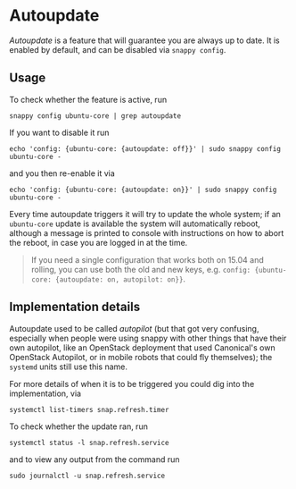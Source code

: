 # Autoupdate

*Autoupdate* is a feature that will guarantee you are always up to
date. It is enabled by default, and can be disabled via `snappy config`.

## Usage

To check whether the feature is active, run

    snappy config ubuntu-core | grep autoupdate

If you want to disable it run

    echo 'config: {ubuntu-core: {autoupdate: off}}' | sudo snappy config ubuntu-core -

and you then re-enable it via

    echo 'config: {ubuntu-core: {autoupdate: on}}' | sudo snappy config ubuntu-core -

Every time autoupdate triggers it will try to update the whole system;
if an `ubuntu-core` update is available the system will automatically
reboot, although a message is printed to console with instructions on
how to abort the reboot, in case you are logged in at the time.

> If you need a single configuration that works both on 15.04 and rolling, you
> can use both the old and new keys, e.g. `config: {ubuntu-core: {autoupdate:
> on, autopilot: on}}`.

## Implementation details

Autoupdate used to be called *autopilot* (but that got very confusing,
especially when people were using snappy with other things that have
their own autopilot, like an OpenStack deployment that used
Canonical's own OpenStack Autopilot, or in mobile robots that could
fly themselves); the `systemd` units still use this name.

For more details of when it is to be triggered you could dig into the
implementation, via

    systemctl list-timers snap.refresh.timer

To check whether the update ran, run

    systemctl status -l snap.refresh.service

and to view any output from the command run

    sudo journalctl -u snap.refresh.service
